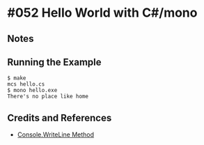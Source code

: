 # #052 Hello World with C#/mono


## Notes


## Running the Example

```
$ make
mcs hello.cs
$ mono hello.exe
There's no place like home
```

## Credits and References
* [Console.WriteLine Method](https://msdn.microsoft.com/en-us/library/system.console.writeline(v=vs.110).aspx)
